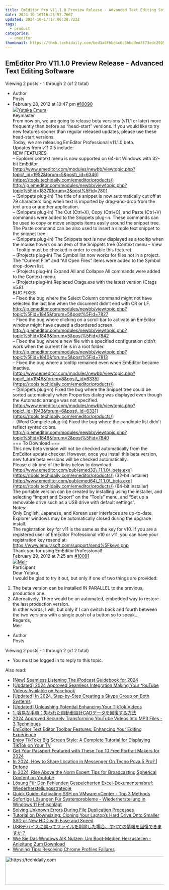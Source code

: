```yaml
---
title: EmEditor Pro V11.1.0 Preview Release - Advanced Text Editing Software
date: 2024-10-16T16:25:57.766Z
updated: 2024-10-17T17:06:38.722Z
tags:
  - product
categories:
  - emeditor
thumbnail: https://thmb.techidaily.com/bed3a8fbbe4c6c5bbdded3f73edc2505580ffc686720a91de941d4b85521ee34.jpg
---
```


## EmEditor Pro V11.1.0 Preview Release - Advanced Text Editing Software

Viewing 2 posts - 1 through 2 (of 2 total)

* Author  
Posts
* February 28, 2012 at 10:47 pm [#10090](https://tools.techidaily.com/emeditor/products/)  
[![](https://secure.gravatar.com/avatar/a0a6377144ed3636f985d87303f65ed2?s=80&d=identicon&r=g)Yutaka Emura](https://www.emeditor.com/forums/users/yemura/ "View Yutaka Emura's profile")  
Keymaster  
From now on, we are going to release beta versions (v11.1 or later) more frequently than before as “head-start” versions. If you would like to try new features sooner than regular released updates, please use these head-start versions.  
 Today, we are releasing EmEditor Professional v11.1.0 beta.  
 Updates from v11.0.5 include:  
 NEW FEATURES  
 – Explorer context menu is now supported on 64-bit Windows with 32-bit EmEditor.  
[http://www.emeditor.com/modules/newbb/viewtopic.php?topic\_id=1952&forum=5&post\_id=6346](https://tools.techidaily.com/emeditor/products/)  
<http://jp.emeditor.com/modules/newbb/viewtopic.php?topic%5Fid=1837&forum=2&post%5Fid=7801>  
 – (Snippets plug-in) The title of a snippet is now automatically cut off at 79 characters long when text is imported by drag-and-drop from the text area or another application.  
 – (Snippets plug-in) The Cut (Ctrl+X), Copy (Ctrl+C), and Paste (Ctrl+V) commands were added to the Snippets plug-in. These commands can be used to copy or move snippets items easily around the snippet tree. The Paste command can be also used to insert a simple text snippet to the snippet tree.  
 – (Snippets plug-in) The Snippets text is now displayed as a tooltip when the mouse hovers on an item of the Snippets tree (Context menu – View – Tooltip must be checked in order to enable this feature).  
 – (Projects plug-in) The Symbol list now works for files not in a project. The “Current File” and “All Open Files” items were added to the Symbol drop-down list.  
 – (Projects plug-in) Expand All and Collapse All commands were added to the Context menu.  
 – (Projects plug-in) Replaced Ctags.exe with the latest version (Ctags v5.8).  
 BUG FIXES  
 – Fixed the bug where the Select Column command might not have selected the last line when the document didn’t end with CR or LF.  
<http://jp.emeditor.com/modules/newbb/viewtopic.php?topic%5Fid=1845&forum=5&post%5Fid=7827>  
 – Fixed the bug where clicking on a scroll bar to activate an EmEditor window might have caused a disordered screen.  
<http://jp.emeditor.com/modules/newbb/viewtopic.php?topic%5Fid=1849&forum=5&post%5Fid=7842>  
 – Fixed the bug where a new file with a specified configuration didn’t work when the current file is in a root folder.  
<http://jp.emeditor.com/modules/newbb/viewtopic.php?topic%5Fid=1840&forum=5&post%5Fid=7813>  
 – Fixed the bug where a tooltip remained even when EmEditor became inactive.  
[http://www.emeditor.com/modules/newbb/viewtopic.php?topic\_id=1948&forum=8&post\_id=6335](https://tools.techidaily.com/emeditor/products/)  
 – (Snippets plug-in) Fixed the bug where the Snippet tree could be sorted automatically when Properties dialog was displayed even though the Automatic arrange was not specified.  
[http://www.emeditor.com/modules/newbb/viewtopic.php?topic\_id=1943&forum=6&post\_id=6331](https://tools.techidaily.com/emeditor/products/)  
 – (Word Complete plug-in) Fixed the bug where the candidate list didn’t reflect syntax colors.  
<http://jp.emeditor.com/modules/newbb/viewtopic.php?topic%5Fid=1848&forum=2&post%5Fid=7840>  
 \=== To Download ===  
 This new beta version will not be checked automatically from the EmEditor update checker. However, once you install this beta version, new future beta versions will be checked automatically.  
 Please click one of the links below to download:  
[http://www.emeditor.com/pub/emed32\_11.1.0\_beta.exe](https://tools.techidaily.com/emeditor/products/) (32-bit installer)  
[http://www.emeditor.com/pub/emed64\_11.1.0\_beta.exe](https://tools.techidaily.com/emeditor/products/) (64-bit installer)  
 The portable version can be created by installing using the installer, and selecting “Import and Export” on the “Tools” menu, and “Set up a removable drive such as a USB drive with default settings”.  
 Notes:  
 Only English, Japanese, and Korean user interfaces are up-to-date.  
 Explorer windows may be automatically closed during the upgrade install.  
 The registration key for v11 is the same as the key for v10\. If you are a registered user of EmEditor Professional v10 or v11, you can have your registration key resend at: <https://www.emurasoft.com/support/send%5Fkeys.php>  
 Thank you for using EmEditor Professional!  
February 29, 2012 at 7:25 am [#10091](https://tools.techidaily.com/emeditor/products/)  
[![](https://secure.gravatar.com/avatar/c7b1aac02d35a121a2acb8d8c9970c9b?s=80&d=identicon&r=g)Meir](https://www.emeditor.com/forums/users/meir/ "View Meir's profile")  
Participant  
Dear Yutaka,  
 I would be glad to try it out, but only if one of two things are provided:  
 1) The beta version can be installed IN PARALLEL to the previous, production one.  
 2) Alternatively, There would be an automated, embedded way to restore the last production version.  
 In other words, I will, but only if I can switch back and fourth between the two versions with a single push of a button so to speak…  
 Regards,  
 Meir
* Author  
Posts

Viewing 2 posts - 1 through 2 (of 2 total)

* You must be logged in to reply to this topic.

<ins class="adsbygoogle"
     style="display:block"
     data-ad-format="autorelaxed"
     data-ad-client="ca-pub-7571918770474297"
     data-ad-slot="1223367746"></ins>

<ins class="adsbygoogle"
     style="display:block"
     data-ad-client="ca-pub-7571918770474297"
     data-ad-slot="8358498916"
     data-ad-format="auto"
     data-full-width-responsive="true"></ins>

<span class="atpl-alsoreadstyle">Also read:</span>
<div><ul>
<li><a href="https://fox-cloud.techidaily.com/new-seamless-listening-the-ipodcast-guidebook-for-2024/"><u>[New] Seamless Listening The iPodcast Guidebook for 2024</u></a></li>
<li><a href="https://facebook-videos.techidaily.com/updated-2024-approved-seamless-integration-making-your-youtube-videos-available-on-facebook/"><u>[Updated] 2024 Approved Seamless Integration Making Your YouTube Videos Available on Facebook</u></a></li>
<li><a href="https://visual-screen-recording.techidaily.com/updated-in-2024-step-by-step-creating-a-skype-group-on-both-systems/"><u>[Updated] In 2024, Step-by-Step Creating a Skype Group on Both Systems</u></a></li>
<li><a href="https://fox-friendly.techidaily.com/updated-unleashing-potential-enhancing-your-tiktok-videos/"><u>[Updated] Unleashing Potential Enhancing Your TikTok Videos</u></a></li>
<li><a href="https://win-latest.techidaily.com/1-cad/"><u>1. 容易な手順：失われた自動車設計CADデータを回復する方法</u></a></li>
<li><a href="https://youtube-zero.techidaily.com/approved-securely-transforming-youtube-videos-into-mp3-files-3-techniques/"><u>2024 Approved Securely Transforming YouTube Videos Into MP3 Files - 3 Techniques</u></a></li>
<li><a href="https://win-latest.techidaily.com/emeditor-text-editor-toolbar-features-enhancing-your-editing-experience/"><u>EmEditor Text Editor Toolbar Features: Enhancing Your Editing Experience</u></a></li>
<li><a href="https://techno-recovery.techidaily.com/enjoy-tiktoks-big-screen-style-a-complete-tutorial-for-displaying-tiktok-on-your-tv/"><u>Enjoy TikToks Big Screen Style: A Complete Tutorial for Displaying TikTok on Your TV</u></a></li>
<li><a href="https://fox-direct.techidaily.com/get-your-passport-featured-with-these-top-10-free-portrait-makers-for-2024/"><u>Get Your Passport Featured with These Top 10 Free Portrait Makers for 2024</u></a></li>
<li><a href="https://review-topics.techidaily.com/in-2024-how-to-share-location-in-messenger-on-tecno-pova-5-pro-drfone-by-drfone-virtual-android/"><u>In 2024, How to Share Location in Messenger On Tecno Pova 5 Pro? | Dr.fone</u></a></li>
<li><a href="https://youtube-stream.techidaily.com/in-2024-rise-above-the-norm-expert-tips-for-broadcasting-spherical-content-on-youtube/"><u>In 2024, Rise Above the Norm Expert Tips for Broadcasting Spherical Content on Youtube</u></a></li>
<li><a href="https://win-latest.techidaily.com/losung-fur-den-fehlenden-gespeicherten-excel-dokumentenabruf-wiederherstellungsstrategie/"><u>Lösung Für Den Fehlenden Gespeicherten Excel-Dokumentenabruf: Wiederherstellungsstrategie</u></a></li>
<li><a href="https://win-latest.techidaily.com/quick-guide-activating-ssh-on-vmware-vcenter-top-3-methods/"><u>Quick Guide: Activating SSH on VMware vCenter - Top 3 Methods</u></a></li>
<li><a href="https://win-latest.techidaily.com/sofortige-losungen-fur-systemprobleme-wiederherstellung-in-windows-11-fehlschlagt/"><u>Sofortige Lösungen Für Systemprobleme - Wiederherstellung in Windows 11 Fehlschlägt</u></a></li>
<li><a href="https://win-latest.techidaily.com/solving-unknown-errors-during-file-duplication-processes/"><u>Solving Unknown Errors During File Duplication Processes</u></a></li>
<li><a href="https://win-latest.techidaily.com/tutorial-on-downsizing-cloning-your-laptops-hard-drive-onto-smaller-ssd-or-new-hdd-with-ease-and-speed/"><u>Tutorial on Downsizing: Cloning Your Laptop’s Hard Drive Onto Smaller SSD or New HDD with Ease and Speed</u></a></li>
<li><a href="https://win-latest.techidaily.com/1728476135880-usb/"><u>USBデバイスに誤ってファイルを削除した場合、すべての情報を回復できますか？</u></a></li>
<li><a href="https://win-latest.techidaily.com/wie-sie-das-windows-aik-nutzen-um-boot-medien-herzustellen-anleitung-zum-download/"><u>Wie Sie Das Windows AIK Nutzen, Um Boot-Medien Herzustellen - Anleitung Zum Download</u></a></li>
<li><a href="https://win11.techidaily.com/winning-tips-resolving-chrome-profiles-failures/"><u>Winning Tips: Resolving Chrome Profiles Failures</u></a></li>
</ul></div>

<!-- affiliate ads begin -->
<a href="https://appsumo.8odi.net/c/5597632/2111982/7443" target="_top" id="2111982">
  <img src="//a.impactradius-go.com/display-ad/7443-2111982" border="0" alt="https://techidaily.com" width="728" height="90"/>
</a>
<img height="0" width="0" src="https://appsumo.8odi.net/i/5597632/2111982/7443" style="position:absolute;visibility:hidden;" border="0" />
<!-- affiliate ads end -->

